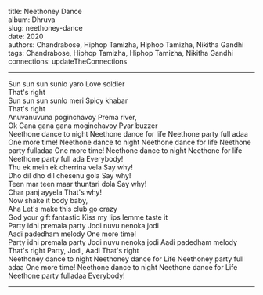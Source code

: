 title: Neethoney Dance  
album: Dhruva  
slug: neethoney-dance  
date: 2020  
authors: Chandrabose, Hiphop Tamizha, Hiphop Tamizha, Nikitha Gandhi  
tags: Chandrabose, Hiphop Tamizha, Hiphop Tamizha, Nikitha Gandhi  
connections: updateTheConnections  

------------

Sun sun sun sunlo yaro Love soldier  
That's right  
Sun sun sun sunlo meri Spicy khabar  
That's right  
Anuvanuvuna poginchavoy Prema river,  
Ok Gana gana gana moginchavoy Pyar buzzer  
Neethone dance to night Neethone dance for life Neethone party full adaa One more time!   Neethone dance to night Neethone dance for life Neethone party fulladaa  One more time!     Neethone dance to night Neethone for life Neethone party full ada Everybody!  
Thu ek mein ek cherrina vela Say why!  
Dho dil dho dil chesenu gola Say why!  
Teen mar teen maar thuntari dola Say why!  
Char panj ayyela That's why!  
Now shake it body baby,  
Aha Let's make this club go crazy  
God your gift fantastic Kiss my lips lemme taste it  
Party idhi premala party Jodi nuvu nenoka jodi  
Aadi padedham melody One more time!  
Party idhi premala party Jodi nuvu nenoka jodi Aadi padedham melody  
That's right Party, Jodi, Aadi That's right  
Neethoney dance to night Neethoney dance for Life Neethoney party full adaa One more time! Neethone dance to night Neethone dance for Life Neethone party fulladaa Everybody!  


------------
